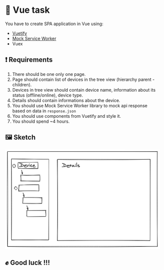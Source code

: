 # :pencil:  Vue task
You have to create SPA application in Vue using:
- [Vuetify](https://vuetifyjs.com/en/)
-  [Mock Service Worker](https://mswjs.io/)
-  Vuex

## :exclamation: Requirements
1. There should be one only one page.
2. Page should contain list of devices in the tree view (hierarchy parent - children).
3. Devices in tree view should contain device name, information about its status (offline/online), device type.
4. Details should contain informations about the device.
5. You should use Mock Service Worker library to mock api response based on data in `response.json`
6. You should use components from Vuetify and style it.
7. You should spend ~4 hours.

## :framed_picture: Sketch
 ![](./image.png)

## :fist: Good luck !!! 